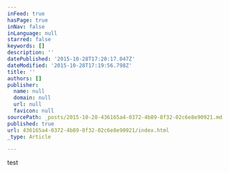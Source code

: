 ```yaml
---
inFeed: true
hasPage: true
inNav: false
inLanguage: null
starred: false
keywords: []
description: ''
datePublished: '2015-10-28T17:20:17.047Z'
dateModified: '2015-10-28T17:19:56.798Z'
title: ''
authors: []
publisher:
  name: null
  domain: null
  url: null
  favicon: null
sourcePath: _posts/2015-10-28-436165a4-0372-4b89-8f32-02c6e8e90921.md
published: true
url: 436165a4-0372-4b89-8f32-02c6e8e90921/index.html
_type: Article

---
```

test